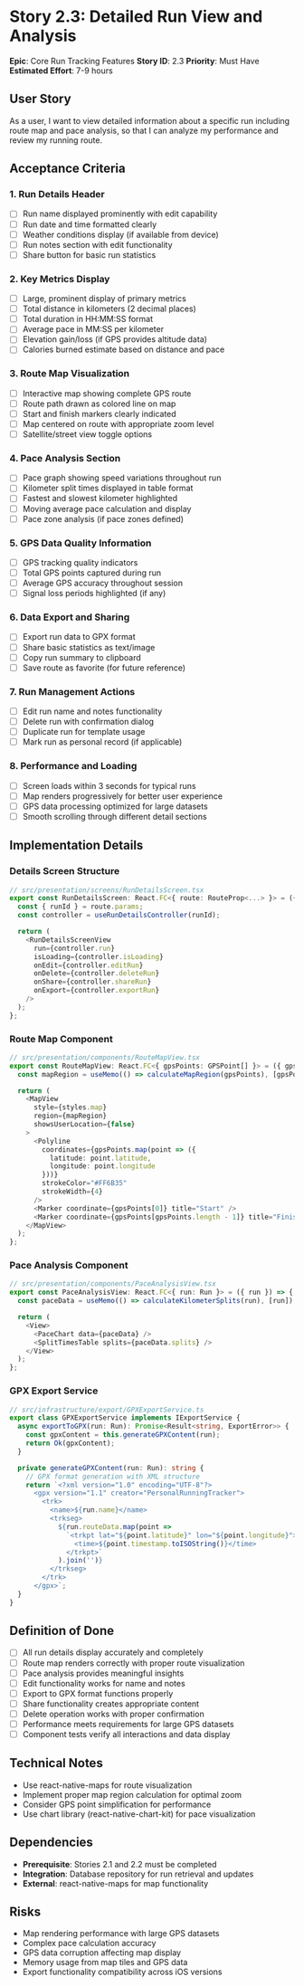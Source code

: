 # Story 2.3: Detailed Run View and Analysis

**Epic**: Core Run Tracking Features
**Story ID**: 2.3
**Priority**: Must Have
**Estimated Effort**: 7-9 hours

## User Story

As a user,
I want to view detailed information about a specific run including route map and pace analysis,
so that I can analyze my performance and review my running route.

## Acceptance Criteria

### 1. Run Details Header
- [ ] Run name displayed prominently with edit capability
- [ ] Run date and time formatted clearly
- [ ] Weather conditions display (if available from device)
- [ ] Run notes section with edit functionality
- [ ] Share button for basic run statistics

### 2. Key Metrics Display
- [ ] Large, prominent display of primary metrics
- [ ] Total distance in kilometers (2 decimal places)
- [ ] Total duration in HH:MM:SS format
- [ ] Average pace in MM:SS per kilometer
- [ ] Elevation gain/loss (if GPS provides altitude data)
- [ ] Calories burned estimate based on distance and pace

### 3. Route Map Visualization
- [ ] Interactive map showing complete GPS route
- [ ] Route path drawn as colored line on map
- [ ] Start and finish markers clearly indicated
- [ ] Map centered on route with appropriate zoom level
- [ ] Satellite/street view toggle options

### 4. Pace Analysis Section
- [ ] Pace graph showing speed variations throughout run
- [ ] Kilometer split times displayed in table format
- [ ] Fastest and slowest kilometer highlighted
- [ ] Moving average pace calculation and display
- [ ] Pace zone analysis (if pace zones defined)

### 5. GPS Data Quality Information
- [ ] GPS tracking quality indicators
- [ ] Total GPS points captured during run
- [ ] Average GPS accuracy throughout session
- [ ] Signal loss periods highlighted (if any)

### 6. Data Export and Sharing
- [ ] Export run data to GPX format
- [ ] Share basic statistics as text/image
- [ ] Copy run summary to clipboard
- [ ] Save route as favorite (for future reference)

### 7. Run Management Actions
- [ ] Edit run name and notes functionality
- [ ] Delete run with confirmation dialog
- [ ] Duplicate run for template usage
- [ ] Mark run as personal record (if applicable)

### 8. Performance and Loading
- [ ] Screen loads within 3 seconds for typical runs
- [ ] Map renders progressively for better user experience
- [ ] GPS data processing optimized for large datasets
- [ ] Smooth scrolling through different detail sections

## Implementation Details

### Details Screen Structure
```typescript
// src/presentation/screens/RunDetailsScreen.tsx
export const RunDetailsScreen: React.FC<{ route: RouteProp<...> }> = ({ route }) => {
  const { runId } = route.params;
  const controller = useRunDetailsController(runId);

  return (
    <RunDetailsScreenView
      run={controller.run}
      isLoading={controller.isLoading}
      onEdit={controller.editRun}
      onDelete={controller.deleteRun}
      onShare={controller.shareRun}
      onExport={controller.exportRun}
    />
  );
};
```

### Route Map Component
```typescript
// src/presentation/components/RouteMapView.tsx
export const RouteMapView: React.FC<{ gpsPoints: GPSPoint[] }> = ({ gpsPoints }) => {
  const mapRegion = useMemo(() => calculateMapRegion(gpsPoints), [gpsPoints]);

  return (
    <MapView
      style={styles.map}
      region={mapRegion}
      showsUserLocation={false}
    >
      <Polyline
        coordinates={gpsPoints.map(point => ({
          latitude: point.latitude,
          longitude: point.longitude
        }))}
        strokeColor="#FF6B35"
        strokeWidth={4}
      />
      <Marker coordinate={gpsPoints[0]} title="Start" />
      <Marker coordinate={gpsPoints[gpsPoints.length - 1]} title="Finish" />
    </MapView>
  );
};
```

### Pace Analysis Component
```typescript
// src/presentation/components/PaceAnalysisView.tsx
export const PaceAnalysisView: React.FC<{ run: Run }> = ({ run }) => {
  const paceData = useMemo(() => calculateKilometerSplits(run), [run]);

  return (
    <View>
      <PaceChart data={paceData} />
      <SplitTimesTable splits={paceData.splits} />
    </View>
  );
};
```

### GPX Export Service
```typescript
// src/infrastructure/export/GPXExportService.ts
export class GPXExportService implements IExportService {
  async exportToGPX(run: Run): Promise<Result<string, ExportError>> {
    const gpxContent = this.generateGPXContent(run);
    return Ok(gpxContent);
  }

  private generateGPXContent(run: Run): string {
    // GPX format generation with XML structure
    return `<?xml version="1.0" encoding="UTF-8"?>
      <gpx version="1.1" creator="PersonalRunningTracker">
        <trk>
          <name>${run.name}</name>
          <trkseg>
            ${run.routeData.map(point =>
              `<trkpt lat="${point.latitude}" lon="${point.longitude}">
                <time>${point.timestamp.toISOString()}</time>
              </trkpt>`
            ).join('')}
          </trkseg>
        </trk>
      </gpx>`;
  }
}
```

## Definition of Done

- [ ] All run details display accurately and completely
- [ ] Route map renders correctly with proper route visualization
- [ ] Pace analysis provides meaningful insights
- [ ] Edit functionality works for name and notes
- [ ] Export to GPX format functions properly
- [ ] Share functionality creates appropriate content
- [ ] Delete operation works with proper confirmation
- [ ] Performance meets requirements for large GPS datasets
- [ ] Component tests verify all interactions and data display

## Technical Notes

- Use react-native-maps for route visualization
- Implement proper map region calculation for optimal zoom
- Consider GPS point simplification for performance
- Use chart library (react-native-chart-kit) for pace visualization

## Dependencies

- **Prerequisite**: Stories 2.1 and 2.2 must be completed
- **Integration**: Database repository for run retrieval and updates
- **External**: react-native-maps for map functionality

## Risks

- Map rendering performance with large GPS datasets
- Complex pace calculation accuracy
- GPS data corruption affecting map display
- Memory usage from map tiles and GPS data
- Export functionality compatibility across iOS versions